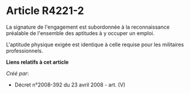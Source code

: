 # Article R4221-2

La signature de l'engagement est subordonnée à la reconnaissance préalable de l'ensemble des aptitudes à y occuper un emploi.

L'aptitude physique exigée est identique à celle requise pour les militaires professionnels.

**Liens relatifs à cet article**

_Créé par_:

  - Décret n°2008-392 du 23 avril 2008 - art. (V)
